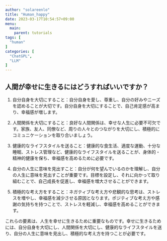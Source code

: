 ```yaml
---
author: "solareenlo"
title: "Human_happy"
date: 2023-03-17T10:54:57+09:00
menu:
  main:
    parent: tutorials
tags: [
  "human"
]
categories: [
  "ChatGPL",
  "LLM"
]
---
```


## 人間が幸せに生きるにはどうすればいいですか？

1. 自分自身を大切にすること：自分自身を愛し、尊重し、自分の好みやニーズを認めることが大切です。自分自身を大切にすることで、自己肯定感が高まり、幸福感が増します。

1. 人間関係を大切にすること：良好な人間関係は、幸せな人生に必要不可欠です。家族、友人、同僚など、周りの人々とのつながりを大切にし、積極的にコミュニケーションを取り合いましょう。

1. 健康的なライフスタイルを送ること：健康的な食生活、適度な運動、十分な睡眠、ストレス管理など、健康的なライフスタイルを送ることが、身体的・精神的健康を保ち、幸福感を高めるために必要です。

1. 自分の人生に意味を見出すこと：自分が何を望んでいるのかを理解し、自分の人生に意味を見出すことが重要です。目標を設定し、それに向かって取り組むことで、自己成長を促進し、幸福感を増大させることができます。

1. 積極的な考え方をすること：ネガティブな考え方や悲観的な思考は、ストレスを増やし、幸福感を減少させる原因となります。ポジティブな考え方や感謝の気持ちを持つことで、ストレスを軽減し、幸福感を高めることができます。

これらの要素は、人生を幸せに生きるために重要なものです。幸せに生きるためには、自分自身を大切にし、人間関係を大切にし、健康的なライフスタイルを送り、自分の人生に意味を見出し、積極的な考え方を持つことが必要です。
